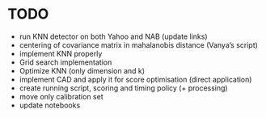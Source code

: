 # TODO

* run KNN detector on both Yahoo and NAB (update links)
* centering of covariance matrix in mahalanobis distance (Vanya’s script)
* implement KNN properly
* Grid search implementation
* Optimize KNN (only dimension and k)
* implement CAD and apply it for score optimisation (direct application)
* create running script, scoring and timing policy (+ processing)
* move only calibration set
* update notebooks